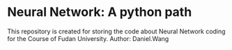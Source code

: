 # Neural Network: A python path
This repository is created for storing the code about Neural Network coding for the Course of Fudan University.
Author: Daniel.Wang

